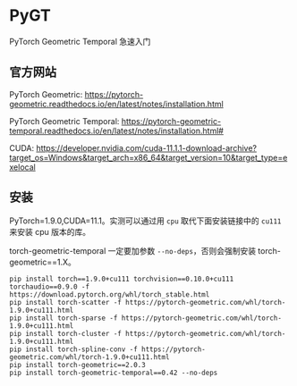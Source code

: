 # PyGT
PyTorch Geometric Temporal 急速入门

## 官方网站
PyTorch Geometric: https://pytorch-geometric.readthedocs.io/en/latest/notes/installation.html

PyTorch Geometric Temporal: https://pytorch-geometric-temporal.readthedocs.io/en/latest/notes/installation.html#

CUDA: https://developer.nvidia.com/cuda-11.1.1-download-archive?target_os=Windows&target_arch=x86_64&target_version=10&target_type=exelocal

## 安装
PyTorch=1.9.0,CUDA=11.1。实测可以通过用 `cpu` 取代下面安装链接中的 `cu111` 来安装 cpu 版本的库。 

torch-geometric-temporal 一定要加参数 `--no-deps`，否则会强制安装 torch-geometric==1.X。

```
pip install torch==1.9.0+cu111 torchvision==0.10.0+cu111 torchaudio==0.9.0 -f https://download.pytorch.org/whl/torch_stable.html
pip install torch-scatter -f https://pytorch-geometric.com/whl/torch-1.9.0+cu111.html
pip install torch-sparse -f https://pytorch-geometric.com/whl/torch-1.9.0+cu111.html
pip install torch-cluster -f https://pytorch-geometric.com/whl/torch-1.9.0+cu111.html
pip install torch-spline-conv -f https://pytorch-geometric.com/whl/torch-1.9.0+cu111.html
pip install torch-geometric==2.0.3
pip install torch-geometric-temporal==0.42 --no-deps
```

